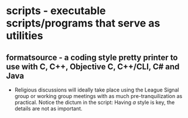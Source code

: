# scripts - executable scripts/programs that serve as utilities
## formatsource - a coding style pretty printer to use with C, C++, Objective C, C++/CLI, C# and Java
- Religious discussions will ideally take place using the League Signal group or  working group meetings with as much pre-tranquilization as practical. Notice the dictum in the script: Having *a* style is key, the details are not as important.

